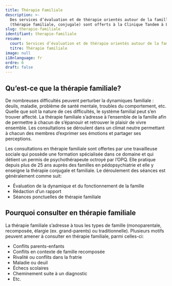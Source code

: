 ```yaml
---
title: Thérapie Familiale
description: >-
  Des services d’évaluation et de thérapie orientés autour de la famille
  (thérapie familiale, conjugale) sont offerts à la Clinique Tandem à Laval
slug: therapie-familiale
identifiant: therapie-familiale
resume:
  court: Services d’évaluation et de thérapie orientés autour de la famille
  titre: Thérapie familiale
image: null
i18nlanguage: fr
ordre: 6
draft: false
---
```


## Qu’est-ce que la thérapie familiale?

De nombreuses difficultés peuvent perturber la dynamiques familiale : deuils, maladie, problème de santé mentale, troubles du comportement, etc. Quelle que soit la nature de ces difficultés, le système familial peut s’en trouver affecté. La thérapie familiale s’adresse à l’ensemble de la famille afin de permettre à chacun de s’épanouir et retrouver le plaisir de vivre ensemble. Les consultations se déroulent dans un climat neutre permettant à chacun des membres d’exprimer ses émotions et partager ses perceptions. 

Les consultations en thérapie familiale sont offertes par une travailleuse sociale qui possède une formation spécialisée dans ce domaine et qui détient un permis de psychothérapeute octroyé par l’OPQ. Elle pratique depuis plus de 25 ans auprès des familles en pédopsychiatrie et elle y enseigne la thérapie conjugale et familiale. Le déroulement des séances est généralement comme suit:

- Évaluation de la dynamique et du fonctionnement de la famille 
- Rédaction d’un rapport 
- Séances ponctuelles de thérapie familiale   

## Pourquoi consulter en thérapie familiale

La thérapie familiale s’adresse à tous les types de famille (monoparentale, recomposée, élargie (ex. grand-parents) ou traditionnelle). Plusieurs motifs peuvent amener à consulter en thérapie familiale, parmi celles-ci:

- Conflits parents-enfants
- Conflits en contexte de famille recomposée
- Rivalité ou conflits dans la fratrie
- Maladie ou deuil
- Échecs scolaires
- Cheminement suite à un diagnostic
- Etc.


